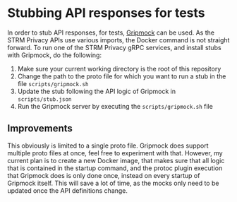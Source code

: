 # Stubbing API responses for tests

In order to stub API responses, for
tests, [Gripmock](https://github.com/tokopedia/gripmock) can be used. As the
STRM Privacy APIs use various imports, the Docker command is not straight
forward. To run one of the STRM Privacy gRPC services, and install stubs with
Gripmock, do the following:

1. Make sure your current working directory is the root of this repository
2. Change the path to the proto file for which you want to run a stub in the
   file `scripts/gripmock.sh`
3. Update the stub following the API logic of Gripmock in `scripts/stub.json`
4. Run the Gripmock server by executing the `scripts/gripmock.sh` file

## Improvements

This obviously is limited to a single proto file. Gripmock does support multiple
proto files at once, feel free to experiment with that. However, my current plan
is to create a new Docker image, that makes sure that all logic that is
contained in the startup command, and the protoc plugin execution that Gripmock
does is only done once, instead on every startup of Gripmock itself. This will
save a lot of time, as the mocks only need to be updated once the API
definitions change.
